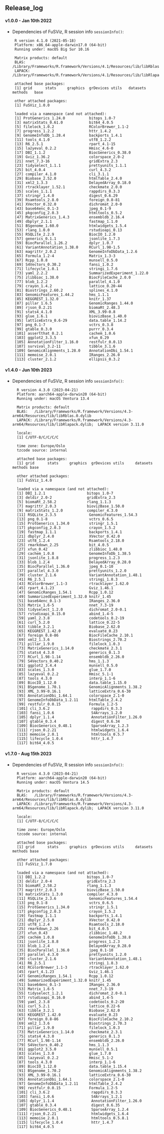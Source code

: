 
## Release_log

#### v1.0.0 - Jan 10th 2022

 * Dependencies of FuSViz, R session info `sessionInfo()`:

		R version 4.1.0 (2021-05-18)
		Platform: x86_64-apple-darwin17.0 (64-bit)
		Running under: macOS Big Sur 10.16

		Matrix products: default
		BLAS: /Library/Frameworks/R.framework/Versions/4.1/Resources/lib/libRblas.dylib
		LAPACK: /Library/Frameworks/R.framework/Versions/4.1/Resources/lib/libRlapack.dylib

		attached base packages:
		[1] grid      stats     graphics  grDevices utils	datasets	methods   base

		other attached packages:
		[1] FuSViz_1.0.0 
	
		loaded via a namespace (and not attached):
		[1] ProtGenerics_1.24.0           bitops_1.0-7               
		[3] matrixStats_0.61.0            bit64_4.0.5                
		[5] filelock_1.0.2                RColorBrewer_1.1-2         
		[7] progress_1.2.2                httr_1.4.2                 
		[9] GenomeInfoDb_1.28.4           backports_1.4.1            
		[11] tools_4.1.0                  utf8_1.2.2                 
		[13] R6_2.5.1                     rpart_4.1-15               
		[15] lazyeval_0.2.2               Hmisc_4.6-0                
		[17] DBI_1.1.2                    BiocGenerics_0.38.0        
		[19] Gviz_1.36.2                  colorspace_2.0-2           
		[21] nnet_7.3-16                  gridExtra_2.3              
		[23] tidyselect_1.1.1             prettyunits_1.1.1          
		[25] bit_4.0.4                    curl_4.3.2                 
		[27] compiler_4.1.0               cli_3.1.1                  
		[29] Biobase_2.52.0               htmlTable_2.4.0            
		[31] xml2_1.3.3                   DelayedArray_0.18.0        
		[33] rtracklayer_1.52.1           checkmate_2.0.0            
		[35] scales_1.1.1                 rappdirs_0.3.3             
		[37] stringr_1.4.0                digest_0.6.29              
		[39] Rsamtools_2.8.0              foreign_0.8-81             
		[41] XVector_0.32.0               dichromat_2.0-0            
		[43] base64enc_0.1-3              jpeg_0.1-9                 
		[45] pkgconfig_2.0.3              htmltools_0.5.2            
		[47] MatrixGenerics_1.4.3         ensembldb_2.16.4           
		[49] dbplyr_2.1.1                 fastmap_1.1.0              
		[51] BSgenome_1.60.0              htmlwidgets_1.5.4          
		[53] rlang_1.0.0                  rstudioapi_0.13            
		[55] RSQLite_2.2.9                BiocIO_1.2.0               
		[57] generics_0.1.1               jsonlite_1.7.3             
		[59] BiocParallel_1.26.2          dplyr_1.0.7                
		[61] VariantAnnotation_1.38.0     RCurl_1.98-1.5             
		[63] magrittr_2.0.2               GenomeInfoDbData_1.2.6     
		[65] Formula_1.2-4                Matrix_1.3-3               
		[67] Rcpp_1.0.8                   munsell_0.5.0              
		[69] S4Vectors_0.30.2             fansi_1.0.2                
		[71] lifecycle_1.0.1              stringi_1.7.6              
		[73] yaml_2.2.2                   SummarizedExperiment_1.22.0
		[75] zlibbioc_1.38.0              BiocFileCache_2.0.0        
		[77] blob_1.2.2                   parallel_4.1.0             
		[79] crayon_1.4.2                 lattice_0.20-44            
		[81] Biostrings_2.60.2            splines_4.1.0              
		[83] GenomicFeatures_1.44.2       hms_1.1.1                  
		[85] KEGGREST_1.32.0              knitr_1.37                 
		[87] pillar_1.6.5                 GenomicRanges_1.44.0       
		[89] rjson_0.2.21                 biomaRt_2.48.3             
		[91] stats4_4.1.0                 XML_3.99-0.8               
		[93] glue_1.6.1                   biovizBase_1.40.0          
		[95] latticeExtra_0.6-29          data.table_1.14.2          
		[97] png_0.1-7                    vctrs_0.3.8                
		[99] gtable_0.3.0                 purrr_0.3.4               
		[101] assertthat_0.2.1            cachem_1.0.6               
		[103] ggplot2_3.3.5               xfun_0.29                  
		[105] AnnotationFilter_1.16.0     restfulr_0.0.13            
		[107] survival_3.2-11             tibble_3.1.6               
		[109] GenomicAlignments_1.28.0    AnnotationDbi_1.54.1       
		[111] memoise_2.0.1               IRanges_2.26.0             
		[113] cluster_2.1.2               ellipsis_0.3.2   

#### v1.4.0 - Jun 10th 2023

* Dependencies of FuSViz, R session info `sessionInfo()`:

		R version 4.3.0 (2023-04-21)
		Platform: aarch64-apple-darwin20 (64-bit)
		Running under: macOS Ventura 13.4

		Matrix products: default
		BLAS:   /Library/Frameworks/R.framework/Versions/4.3-arm64/Resources/lib/libRblas.0.dylib 
		LAPACK: /Library/Frameworks/R.framework/Versions/4.3-arm64/Resources/lib/libRlapack.dylib;  LAPACK version 3.11.0

		locale:
		[1] C/UTF-8/C/C/C/C

		time zone: Europe/Oslo
		tzcode source: internal

		attached base packages:
		[1] grid      stats     graphics  grDevices utils     datasets  methods	base     

		other attached packages:
		[1] FuSViz_1.4.0

		loaded via a namespace (and not attached):
		[1] DBI_1.2.1                   bitops_1.0-7               
		[3] deldir_2.0-2                gridExtra_2.3              
		[5] biomaRt_2.58.2              rlang_1.1.3                
		[7] magrittr_2.0.3              biovizBase_1.50.0          
		[9] matrixStats_1.2.0           compiler_4.3.0             
		[11] RSQLite_2.3.5               GenomicFeatures_1.54.3     
		[13] png_0.1-8                   vctrs_0.6.5                
		[15] ProtGenerics_1.34.0         stringr_1.5.1              
		[17] pkgconfig_2.0.3             crayon_1.5.2               
		[19] fastmap_1.1.1               backports_1.4.1            
		[21] dbplyr_2.4.0                XVector_0.42.0             
		[23] utf8_1.2.4                  Rsamtools_2.18.0           
		[25] rmarkdown_2.25              bit_4.0.5                  
		[27] xfun_0.42                   zlibbioc_1.48.0            
		[29] cachem_1.0.8                GenomeInfoDb_1.38.5        
		[31] jsonlite_1.8.8              progress_1.2.3             
		[33] blob_1.2.4                  DelayedArray_0.28.0        
		[35] BiocParallel_1.36.0         jpeg_0.1-10                
		[37] parallel_4.3.0              prettyunits_1.2.0          
		[39] cluster_2.1.6               VariantAnnotation_1.48.1   
		[41] R6_2.5.1                    stringi_1.8.3              
		[43] RColorBrewer_1.1-3          rtracklayer_1.62.0         
		[45] rpart_4.1.23                Gviz_1.46.1                
		[47] GenomicRanges_1.54.1        Rcpp_1.0.12                
		[49] SummarizedExperiment_1.32.0 knitr_1.45                 
		[51] base64enc_0.1-3             IRanges_2.36.0             
		[53] Matrix_1.6-5                nnet_7.3-19                
		[55] tidyselect_1.2.0            dichromat_2.0-0.1          
		[57] rstudioapi_0.15.0           abind_1.4-5                
		[59] yaml_2.3.8                  codetools_0.2-19           
		[61] curl_5.2.0                  lattice_0.22-5             
		[63] tibble_3.2.1                Biobase_2.62.0             
		[65] KEGGREST_1.42.0             evaluate_0.23              
		[67] foreign_0.8-86              BiocFileCache_2.10.1       
		[69] xml2_1.3.6                  Biostrings_2.70.2          
		[71] pillar_1.9.0                filelock_1.0.3             
		[73] MatrixGenerics_1.14.0       checkmate_2.3.1            
		[75] stats4_4.3.0                generics_0.1.3             
		[77] RCurl_1.98-1.14             ensembldb_2.26.0           
		[79] S4Vectors_0.40.2            hms_1.1.3                  
		[81] ggplot2_3.4.4               munsell_0.5.0              
		[83] scales_1.3.0                glue_1.7.0                 
		[85] lazyeval_0.2.2              Hmisc_5.1-1                
		[87] tools_4.3.0                 interp_1.1-6               
		[89] BiocIO_1.12.0               data.table_1.15.0          
		[91] BSgenome_1.70.1             GenomicAlignments_1.38.2   
		[93] XML_3.99-0.16.1             latticeExtra_0.6-30        
		[95] AnnotationDbi_1.64.1        colorspace_2.1-0           
		[97] GenomeInfoDbData_1.2.11     htmlTable_2.4.2            
		[99] restfulr_0.0.15             Formula_1.2-5              
		[101] cli_3.6.2                   rappdirs_0.3.3             
		[103] fansi_1.0.6                 S4Arrays_1.2.0             
		[105] dplyr_1.1.4                 AnnotationFilter_1.26.0    
		[107] gtable_0.3.4                digest_0.6.34              
		[109] BiocGenerics_0.48.1         SparseArray_1.2.3          
		[111] rjson_0.2.21                htmlwidgets_1.6.4          
		[113] memoise_2.0.1               htmltools_0.5.7            
		[115] lifecycle_1.0.4             httr_1.4.7                 
		[117] bit64_4.0.5    

#### v1.7.0 - Aug 15th 2023

* Dependencies of FuSViz, R session info `sessionInfo()`:

		R version 4.3.0 (2023-04-21)
		Platform: aarch64-apple-darwin20 (64-bit)
		Running under: macOS Ventura 14.5

		Matrix products: default
		BLAS:   /Library/Frameworks/R.framework/Versions/4.3-arm64/Resources/lib/libRblas.0.dylib 
		LAPACK: /Library/Frameworks/R.framework/Versions/4.3-arm64/Resources/lib/libRlapack.dylib;  LAPACK version 3.11.0

		locale:
		[1] C/UTF-8/C/C/C/C

		time zone: Europe/Oslo
		tzcode source: internal

		attached base packages:
		[1] grid      stats     graphics  grDevices utils     datasets  methods	base     

		other attached packages:
		[1] FuSViz_1.7.0

		loaded via a namespace (and not attached):
		[1] DBI_1.2.2                   bitops_1.0-7               
		[3] deldir_2.0-4                gridExtra_2.3              
		[5] biomaRt_2.58.2              rlang_1.1.3                
		[7] magrittr_2.0.3              biovizBase_1.50.0          
		[9] matrixStats_1.3.0           compiler_4.3.0             
		[11] RSQLite_2.3.6               GenomicFeatures_1.54.4     
		[13] png_0.1-8                   vctrs_0.6.5                
		[15] ProtGenerics_1.34.0         stringr_1.5.1              
		[17] pkgconfig_2.0.3             crayon_1.5.2               
		[19] fastmap_1.1.1               backports_1.4.1            
		[21] dbplyr_2.5.0                XVector_0.42.0             
		[23] utf8_1.2.4                  Rsamtools_2.18.0           
		[25] rmarkdown_2.26              bit_4.0.5                  
		[27] xfun_0.43                   zlibbioc_1.48.2            
		[29] cachem_1.0.8                GenomeInfoDb_1.38.8        
		[31] jsonlite_1.8.8              progress_1.2.3             
		[33] blob_1.2.4                  DelayedArray_0.28.0        
		[35] BiocParallel_1.36.0         jpeg_0.1-10                
		[37] parallel_4.3.0              prettyunits_1.2.0          
		[39] cluster_2.1.6               VariantAnnotation_1.48.1   
		[41] R6_2.5.1                    stringi_1.8.3              
		[43] RColorBrewer_1.1-3          rtracklayer_1.62.0         
		[45] rpart_4.1.23                Gviz_1.46.1                
		[47] GenomicRanges_1.54.1        Rcpp_1.0.12                
		[49] SummarizedExperiment_1.32.0 knitr_1.45                 
		[51] base64enc_0.1-3             IRanges_2.36.0             
		[53] Matrix_1.6-5                nnet_7.3-19                
		[55] tidyselect_1.2.1            dichromat_2.0-0.1          
		[57] rstudioapi_0.16.0           abind_1.4-5                
		[59] yaml_2.3.8                  codetools_0.2-20           
		[61] curl_5.2.1                  lattice_0.22-6             
		[63] tibble_3.2.1                Biobase_2.62.0             
		[65] KEGGREST_1.42.0             evaluate_0.23              
		[67] foreign_0.8-86              BiocFileCache_2.10.2       
		[69] xml2_1.3.6                  Biostrings_2.70.3          
		[71] pillar_1.9.0                filelock_1.0.3             
		[73] MatrixGenerics_1.14.0       checkmate_2.3.1            
		[75] stats4_4.3.0                generics_0.1.3             
		[77] RCurl_1.98-1.14             ensembldb_2.26.0           
		[79] S4Vectors_0.40.2            hms_1.1.3                  
		[81] ggplot2_3.5.0               munsell_0.5.1              
		[83] scales_1.3.0                glue_1.7.0                 
		[85] lazyeval_0.2.2              Hmisc_5.1-2                
		[87] tools_4.3.0                 interp_1.1-6               
		[89] BiocIO_1.12.0               data.table_1.15.4          
		[91] BSgenome_1.70.2             GenomicAlignments_1.38.2   
		[93] XML_3.99-0.16.1             latticeExtra_0.6-30        
		[95] AnnotationDbi_1.64.1        colorspace_2.1-0           
		[97] GenomeInfoDbData_1.2.11     htmlTable_2.4.2            
		[99] restfulr_0.0.15             Formula_1.2-5              
		[101] cli_3.6.2                   rappdirs_0.3.3             
		[103] fansi_1.0.6                 S4Arrays_1.2.1             
		[105] dplyr_1.1.4                 AnnotationFilter_1.26.0    
		[107] gtable_0.3.4                digest_0.6.35              
		[109] BiocGenerics_0.48.1         SparseArray_1.2.4          
		[111] rjson_0.2.21                htmlwidgets_1.6.4          
		[113] memoise_2.0.1               htmltools_0.5.8.1            
		[115] lifecycle_1.0.4             httr_1.4.7                 
		[117] bit64_4.0.5
